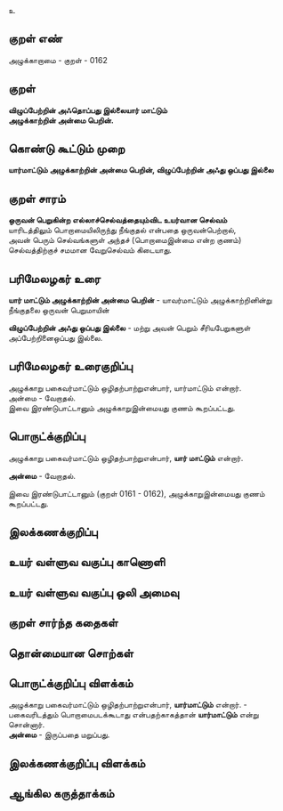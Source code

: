 உ

## குறள் எண் 

அழுக்காறாமை - குறள் - 0162  

## குறள் 

**விழுப்பேற்றின் அஃதொப்பது இல்லையார் மாட்டும்  
அழுக்காற்றின் அன்மை பெறின்.** 

## கொண்டு கூட்டும் முறை

**யார்மாட்டும் அழுக்காற்றின் அன்மை பெறின், விழுப்பேற்றின் அஃது ஒப்பது இல்லை**  

## குறள் சாரம் 

**ஒருவன் பெறுகின்ற எல்லாச்செல்வத்தையும்விட உயர்வான செல்வம்**  
யாரிடத்திலும் பொறாமையிலிருந்து நீங்குதல் என்பதை ஒருவன்பெற்றால்,  
அவன் பெரும் செல்வங்களுள் அந்தச் (பொறாமைஇன்மை என்ற குணம்) செல்வத்திற்குச் சமமான வேறுசெல்வம் கிடையாது.  

## பரிமேலழகர் உரை

**யார் மாட்டும் அழுக்காற்றின் அன்மை பெறின்** - யாவர்மாட்டும் அழுக்காற்றினின்று நீங்குதலை ஒருவன் பெறுமாயின்  

**விழுப்பேற்றின் அஃது ஒப்பது இல்லை** -  மற்று அவன் பெறும் சீரியபேறுகளுள் அப்பேற்றினைஒப்பது இல்லை.  

## பரிமேலழகர் உரைகுறிப்பு   

அழுக்காறு பகைவர்மாட்டும் ஒழிதற்பாற்றுஎன்பார், யார்மாட்டும் என்றார்.  
அன்மை - வேறாதல்.  
இவை இரண்டுபாட்டானும் அழுக்காறுஇன்மையது குணம் கூறப்பட்டது.  

## பொருட்க்குறிப்பு 

அழுக்காறு பகைவர்மாட்டும் ஒழிதற்பாற்றுஎன்பார், **யார் மாட்டும்** என்றார்.  

**அன்மை** - வேறாதல்.  

இவை இரண்டுபாட்டானும் (குறள் 0161 - 0162), அழுக்காறுஇன்மையது குணம் கூறப்பட்டது.   

## இலக்கணக்குறிப்பு  


## உயர் வள்ளுவ வகுப்பு காணொளி


## உயர் வள்ளுவ வகுப்பு ஒலி அமைவு 

 
## குறள் சார்ந்த கதைகள் 


## தொன்மையான சொற்கள்


## பொருட்க்குறிப்பு விளக்கம்

அழுக்காறு பகைவர்மாட்டும் ஒழிதற்பாற்றுஎன்பார், **யார்மாட்டும்** என்றார். - பகைவரிடத்தும் பொறாமைபடக்கூடாது என்பதற்காகத்தான் **யார்மாட்டும்** என்று சொன்னார்.   
**அன்மை** - இருப்பதை மறுப்பது.  

## இலக்கணக்குறிப்பு விளக்கம்


## ஆங்கில கருத்தாக்கம் 


